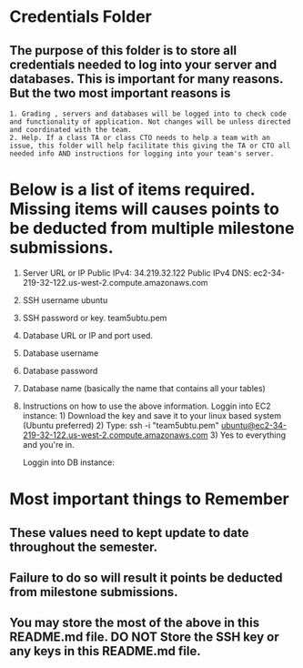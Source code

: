 # Credentials Folder

## The purpose of this folder is to store all credentials needed to log into your server and databases. This is important for many reasons. But the two most important reasons is
    1. Grading , servers and databases will be logged into to check code and functionality of application. Not changes will be unless directed and coordinated with the team.
    2. Help. If a class TA or class CTO needs to help a team with an issue, this folder will help facilitate this giving the TA or CTO all needed info AND instructions for logging into your team's server. 


# Below is a list of items required. Missing items will causes points to be deducted from multiple milestone submissions.

1. Server URL or IP
    Public IPv4:
        34.219.32.122
    Public IPv4 DNS:
        ec2-34-219-32-122.us-west-2.compute.amazonaws.com
2. SSH username
    ubuntu
3. SSH password or key.
    team5ubtu.pem
4. Database URL or IP and port used.

5. Database username
    
6. Database password
    
7. Database name (basically the name that contains all your tables)
8. Instructions on how to use the above information.
    Loggin into EC2 instance: 
        1) Download the key and save it to your linux based system (Ubuntu preferred)
        2) Type:
            ssh -i "team5ubtu.pem" ubuntu@ec2-34-219-32-122.us-west-2.compute.amazonaws.com
        3) Yes to everything and you're in.

    Loggin into DB instance:



# Most important things to Remember
## These values need to kept update to date throughout the semester. <br>
## <strong>Failure to do so will result it points be deducted from milestone submissions.</strong><br>
## You may store the most of the above in this README.md file. DO NOT Store the SSH key or any keys in this README.md file.
